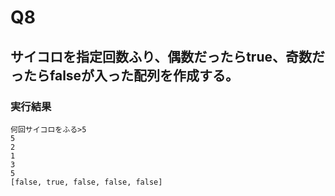 # Q8

## サイコロを指定回数ふり、偶数だったらtrue、奇数だったらfalseが入った配列を作成する。

### 実行結果

```
何回サイコロをふる>5
5
2
1
3
5
[false, true, false, false, false]
```
